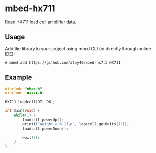 # mbed-hx711

Read HX711 load cell amplifier data.

## Usage

Add the library to your project using mbed CLI (or directly through online IDE):

```# mbed add https://github.com/atoy40/mbed-hx711 HX711```

## Example

```cpp
#include "mbed.h"
#include "HX711.h"

HX711 loadcell(D7, D6);

int main(void) {
    while(1) {
        loadcell.powerUp();
        printf("Weight = %.1f\n", loadcell.getUnits(10));
        loadcell.powerDown();

        wait(3);
    }
}
```